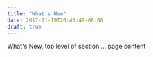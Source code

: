 ```yaml
---
title: "What's New"
date: 2017-11-19T20:43:49-08:00
draft: true
---
```


What's New, top level of section ... page content

